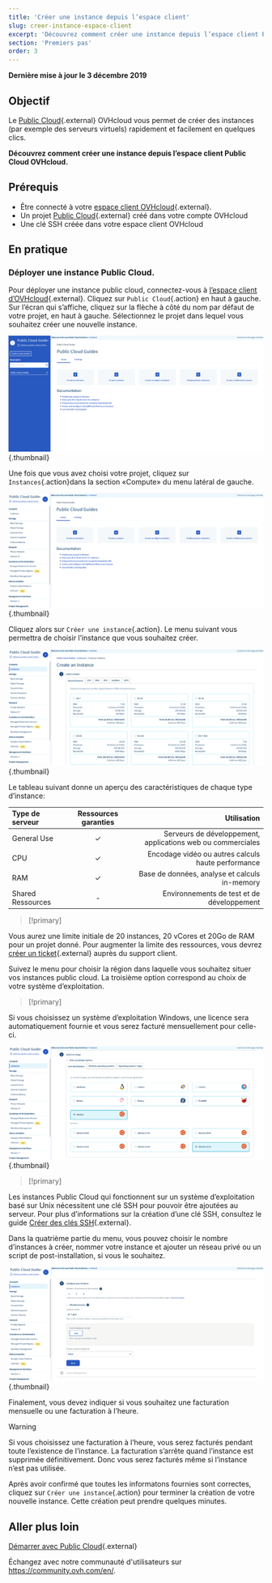 ```yaml
---
title: 'Créer une instance depuis l’espace client'
slug: creer-instance-espace-client
excerpt: 'Découvrez comment créer une instance depuis l’espace client Public Cloud OVHcloud'
section: 'Premiers pas'
order: 3
---
```


**Dernière mise à jour le 3 décembre 2019**

## Objectif

Le [Public Cloud](https://www.ovhcloud.com/fr/public-cloud/){.external} OVHcloud vous permet de créer des instances (par exemple des serveurs virtuels) rapidement et facilement en quelques clics.

**Découvrez comment créer une instance depuis l’espace client Public Cloud OVHcloud.**

## Prérequis

* Être connecté à votre [espace client OVHcloud](https://www.ovh.com/auth/?action=gotomanager){.external}.
* Un projet [Public Cloud](https://www.ovhcloud.com/fr/public-cloud/){.external} créé dans votre compte OVHcloud
* Une clé SSH créée dans votre espace client OVHcloud

## En pratique

### Déployer une instance Public Cloud.

Pour déployer une instance public cloud, connectez-vous à [l’espace client d’OVHcloud](https://www.ovh.com/auth/?action=gotomanager){.external}. Cliquez sur `Public Cloud`{.action} en haut à gauche. Sur l’écran qui s’affiche, cliquez sur la flèche à côté du nom par défaut de votre projet, en haut à gauche. Sélectionnez le projet dans lequel vous souhaitez créer une nouvelle instance.

![select_project](images/select_project.png){.thumbnail}

Une fois que vous avez choisi votre projet, cliquez sur `Instances`{.action}dans la section «Compute» du menu latéral de gauche.

![create_instance](images/create_instance.png){.thumbnail}

Cliquez alors sur `Créer une instance`{.action}. Le menu suivant vous permettra de choisir l’instance que vous souhaitez créer.

![create_instance1](images/create_instance1.png){.thumbnail}

Le tableau suivant donne un aperçu des caractéristiques de chaque type d’instance:

| Type de serveur | Ressources garanties | Utilisation |
| :---         |     :---:      |          ---: |
| General Use   | ✓     | Serveurs de développement, applications web ou commerciales    |
| CPU     | ✓       | Encodage vidéo ou autres calculs haute performance      |
| RAM   | ✓     | Base de données, analyse et calculs in-memory    |
| Shared Ressources    | -       | Environnements de test et de développement      |

> [!primary]
>
Vous aurez une limite initiale de 20 instances, 20 vCores et 20Go de RAM pour un projet donné. Pour augmenter la limite des ressources, vous devrez [créer un ticket](https://www.ovh.com/manager/dedicated/index.html#/ticket){.external} auprès du support client.
>

Suivez le menu pour choisir la région dans laquelle vous souhaitez situer vos instances public cloud. La troisième option correspond au choix de votre système d’exploitation.

> [!primary]
>
Si vous choisissez un système d’exploitation Windows, une licence sera automatiquement fournie et vous serez facturé mensuellement pour celle-ci.
>

![install](images/os_install.png){.thumbnail}

> [!primary]
>
Les instances Public Cloud qui fonctionnent sur un système d’exploitation basé sur Unix nécessitent une clé SSH pour pouvoir être ajoutées au serveur. Pour plus d’informations sur la création d’une clé SSH, consultez le guide [Créer des clés SSH](https://docs.ovh.com/fr/public-cloud/creation-des-cles-ssh/){.external}.
>

Dans la quatrième partie du menu, vous pouvez choisir le nombre d’instances à créer, nommer votre instance et ajouter un réseau privé ou un script de post-installation, si vous le souhaitez.

![Ajouter une instance](images/configure_instance.png){.thumbnail}

Finalement, vous devez indiquer si vous souhaitez une facturation mensuelle ou une facturation à l’heure.

> [!warning]
>
>Si vous choisissez une facturation à l’heure, vous serez facturés pendant toute l’existence de l’instance. La facturation s’arrête quand l’instance est supprimée définitivement. Donc vous serez facturés même si l’instance n’est pas utilisée.
>

Après avoir confirmé que toutes les informatons fournies sont correctes, cliquez sur `Créer une instance`{.action} pour terminer la création de votre nouvelle instance. Cette création peut prendre quelques minutes.

## Aller plus loin

[Démarrer avec Public Cloud](https://docs.ovh.com/fr/public-cloud/getting_started_with_public_cloud_logging_in_and_creating_a_project/){.external}

Échangez avec notre communauté d'utilisateurs sur <https://community.ovh.com/en/>.
